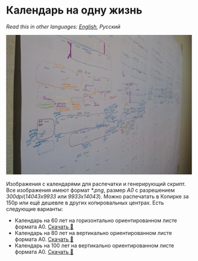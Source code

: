 # Календарь на одну жизнь #

*Read this in other languages: [English](README.md), Русский*

![Пример календаря](https://raw.githubusercontent.com/notdest/png-many-years-calendar/master/img/foto.JPG )

Изображения с календарями для распечатки и генерирующий скрипт. Все изображения имеют формат *\*.png*, размер *А0* с разрешением *300dpi*(*14043x9933* или *9933х14043*). Можно распечатать в Копирке за 150р или ещё дешевле в других копировальных центрах. Есть следующие варианты:

* Календарь на 60 лет на горизонтально ориентированном листе формата А0. <a href="result/rus/60" target="_blank">Скачать :open_file_folder:</a>
* Календарь на 80 лет на вертикально ориентированном листе формата А0. <a href="result/rus/80" target="_blank">Скачать :open_file_folder:</a>
* Календарь на 100 лет на вертикально ориентированном листе формата А0. <a href="result/rus/100" target="_blank">Скачать :open_file_folder:</a>

<!-- [![Foo](http://www.google.com.au/images/nav_logo7.png)](http://google.com.au/) -->
